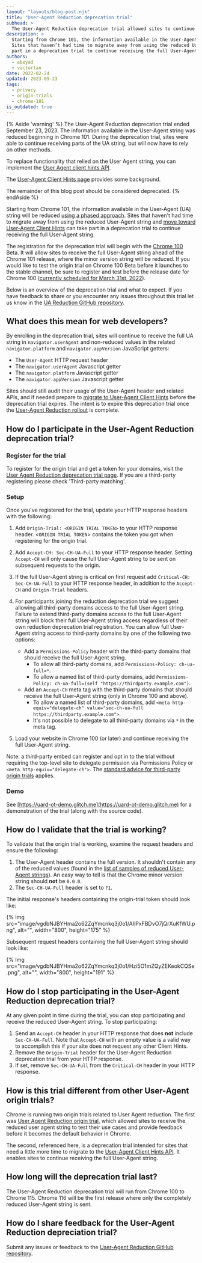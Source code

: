 ```yaml
---
layout: "layouts/blog-post.njk"
title: "User-Agent Reduction deprecation trial"
subhead: >
  The User-Agent Reduction deprecation trial allowed sites to continue receiving the full User-Agent string after UA string reduction. The trial ended September 23, 2023.
description: >
  Starting from Chrome 101, the information available in the User-Agent string will be reduced.
  Sites that haven’t had time to migrate away from using the reduced User-Agent string can take
  part in a deprecation trial to continue receiving the full User-Agent string.
authors:
  - abeyad
  - victortan
date: 2022-02-24
updated: 2023-09-23
tags:
  - privacy
  - origin-trials
  - chrome-101
is_outdated: true
---
```


 {% Aside 'warning' %}
 The User-Agent Reduction deprecation trial ended September 23, 2023. The information available in the User-Agent string was reduced beginning in Chrome 101. During the deprecation trial, sites were able to continue receiving parts of the UA string, but will now have to rely on other methods.

 To replace functionality that relied on the User Agent string, you can implement the [User Agent client hints API](https://developer.mozilla.org/docs/Web/API/User-Agent_Client_Hints_API#browser_compatibility).

 The [User-Agent Client Hints page](https://web.dev/migrate-to-ua-ch/) provides some background.

 The remainder of this blog post should be considered deprecated.
 {% endAside %}

Starting from Chrome 101, the information available in the User-Agent (UA) string will be reduced [using a phased approach](https://blog.chromium.org/2021/09/user-agent-reduction-origin-trial-and-dates.html). Sites that haven't had time to migrate away from using the reduced User-Agent string and [move toward User-Agent Client Hints](https://web.dev/migrate-to-ua-ch/) can take part in a deprecation trial to continue receiving the full User-Agent string.

The registration for the deprecation trial will begin with the [Chrome 100](https://chromiumdash.appspot.com/schedule) Beta. It will allow sites to receive the full User-Agent string ahead of the Chrome 101 release, where the minor version string will be reduced. If you would like to test the origin trial on Chrome 100 Beta before it launches to the stable channel, be sure to register and test before the release date for Chrome 100 ([currently scheduled for March 31st, 2022](https://chromiumdash.appspot.com/schedule)).

Below is an overview of the deprecation trial and what to expect. If you have feedback to share or you encounter any issues throughout this trial let us know in the [UA Reduction GitHub repository](https://github.com/miketaylr/user-agent-reduction/issues).

## What does this mean for web developers?

By enrolling in the deprecation trial, sites will continue to receive the full UA string in `navigator.userAgent` and non-reduced values in the related `navigator.platform` and `navigator.appVersion` JavaScript getters:

-   The `User-Agent` HTTP request header
-   The `navigator.userAgent` Javascript getter
-   The `navigator.platform` Javascript getter
-   The `navigator.appVersion` Javascript getter

Sites should still audit their usage of the User-Agent header and related APIs, and if needed prepare to [migrate to User-Agent Client Hints](https://web.dev/migrate-to-ua-ch/) before the deprecation trial expires. The intent is to expire this deprecation trial once the [User-Agent Reduction rollout](https://blog.chromium.org/2021/09/user-agent-reduction-origin-trial-and-dates.html) is complete.

## How do I participate in the User-Agent Reduction deprecation  trial?

### Register for the trial

To register for the origin trial and get a token for your domains, visit the [User Agent Reduction deprecation trial page](/origintrials/#/view_trial/2608710084154359809). If you are a third-party registering please check 'Third-party matching'.

### Setup

Once you've registered for the trial, update your HTTP response headers with the following:

1.  Add `Origin-Trial: <ORIGIN TRIAL TOKEN>` to your HTTP response header. <`ORIGIN TRIAL TOKEN`> contains the token you got when registering for the origin trial.
1.  Add `Accept-CH: Sec-CH-UA-Full` to your HTTP response header. Setting `Accept-CH` will only cause the full User-Agent string to be sent on subsequent requests to the origin.
1.  If the full User-Agent string is critical on first request add `Critical-CH: Sec-CH-UA-Full` to your HTTP response header, in addition to the `Accept-CH` and `Origin-Trial` headers.
1.  For participants joining the reduction deprecation trial we suggest allowing all third-party domains access to the full User-Agent string. Failure to extend third-party domains access to the full User-Agent string will block their full User-Agent string access regardless of their own reduction deprecation trial registration. You can allow full User-Agent string access to third-party domains by one of the following two options:
    - Add a `Permissions-Policy` header with the third-party domains that should receive the full User-Agent string.
        -  To allow all third-party domains, add `Permissions-Policy: ch-ua-full=*`.
        -  To allow a named list of third-party domains, add `Permissions-Policy: ch-ua-full=(self "https://thirdparty.example.com")`.
    - Add an `Accept-CH` meta tag with the third-party domains that should receive the full User-Agent string (only in Chrome 100 and above).
        -  To allow a named list of third-party domains, add `<meta http-equiv="delegate-ch" value="sec-ch-ua-full https://thirdparty.example.com">`.
        -  It's not possible to delegate to all third-party domains via `*` in the meta tag.

1. Load your website in Chrome 100 (or later) and continue receiving the full User-Agent string.

Note: a third-party embed can register and opt in to the trial without requiring the top-level site to delegate permission via Permissions Policy or `<meta http-equiv="delegate-ch">`. The [standard advice for third-party origin trials](/docs/web-platform/third-party-origin-trials/) applies.

### Demo

See [https://uard-ot-demo.glitch.me](https://uard-ot-demo.glitch.me) for a demonstration of the trial (along with the source code).

## How do I validate that the trial is working?

To validate that the origin trial is working, examine the request headers and ensure the following:

1.  The User-Agent header contains the full version. It shouldn't contain any of the reduced values (found in the [list of samples of reduced User-Agent strings](https://www.chromium.org/updates/ua-reduction#TOC-Sample-UA-Strings:-Phase-4)). An easy way to tell is that the Chrome minor version string should **not** be `0.0.0`.
1.  The `Sec-CH-UA-Full` header is set to `?1`.

The initial response's headers containing the origin-trial token should look like:

{% Img src="image/vgdbNJBYHma2o62ZqYmcnkq3j0o1/AIlPxFBDvO7jQrXuKfWU.png", alt="", width="800", height="175" %}

Subsequent request headers containing the full User-Agent string should look like:

{% Img src="image/vgdbNJBYHma2o62ZqYmcnkq3j0o1/Hzi5O1mZQyZEKeokCQSe.png", alt="", width="800", height="191" %}

## How do I stop participating in the User-Agent Reduction deprecation trial?

At any given point in time during the trial, you can stop participating and receive the reduced User-Agent string. To stop participating:

1.  Send an `Accept-CH` header in your HTTP response that does **not** include `Sec-CH-UA-Full`. Note that `Accept-CH` with an empty value is a valid way to accomplish this if your site does not request any other Client Hints.
1.  Remove the `Origin-Trial` header for the User-Agent Reduction deprecation trial from your HTTP response.
1.  If set, remove `Sec-CH-UA-Full` from the `Critical-CH` header in your HTTP response.

## How is this trial different from other User-Agent origin trials?

Chrome is running two origin trials related to User Agent reduction. The first was [User Agent Reduction origin trial](/origintrials/#/view_trial/-7123568710593282047), which allowed sites to receive the reduced user agent string to test their use cases and provide feedback before it becomes the default behavior in Chrome.

The second, referenced here, is a deprecation trial intended for sites that need a little more time to migrate to the [User-Agent Client Hints API](https://developer.mozilla.org/docs/Web/API/User-Agent_Client_Hints_API). It enables sites to continue receiving the full User-Agent string.

## How long will the deprecation trial last?

The User-Agent Reduction deprecation trial will run from Chrome 100 to Chrome 115. Chrome 116 will be the first release where only the completely reduced User-Agent string is sent.

## How do I share feedback for the User-Agent Reduction depreciation trial?

Submit any issues or feedback to the [User-Agent Reduction GitHub repository](https://github.com/miketaylr/user-agent-reduction/issues).



